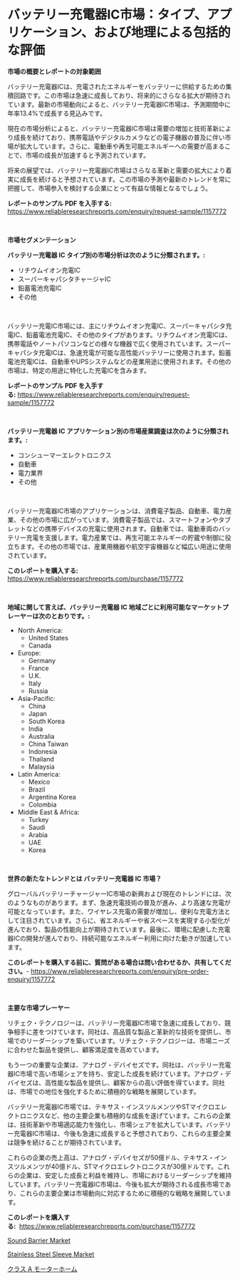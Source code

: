 <p><h1>バッテリー充電器IC市場：タイプ、アプリケーション、および地理による包括的な評価</h1></p><p><strong>市場の概要とレポートの対象範囲</strong></p>
<p><p>バッテリー充電器ICは、充電されたエネルギーをバッテリーに供給するための集積回路です。この市場は急速に成長しており、将来的にさらなる拡大が期待されています。最新の市場動向によると、バッテリー充電器IC市場は、予測期間中に年率13.4%で成長する見込みです。</p><p>現在の市場分析によると、バッテリー充電器IC市場は需要の増加と技術革新により成長を続けており、携帯電話やデジタルカメラなどの電子機器の普及に伴い市場が拡大しています。さらに、電動車や再生可能エネルギーへの需要が高まることで、市場の成長が加速すると予測されています。</p><p>将来の展望では、バッテリー充電器IC市場はさらなる革新と需要の拡大により着実に成長を続けると予想されています。この市場の予測や最新のトレンドを常に把握して、市場参入を検討する企業にとって有益な情報となるでしょう。</p></p>
<p><strong>レポートのサンプル PDF を入手する:</strong> <a href="https://www.reliableresearchreports.com/enquiry/request-sample/1157772">https://www.reliableresearchreports.com/enquiry/request-sample/1157772</a></p>
<p>&nbsp;</p>
<p><strong>市場セグメンテーション</strong></p>
<p><strong>バッテリー充電器 IC タイプ別の市場分析は次のように分類されます。:</strong></p>
<p><ul><li>リチウムイオン充電IC</li><li>スーパーキャパシタチャージャIC</li><li>鉛蓄電池充電IC</li><li>その他</li></ul></p>
<p>&nbsp;</p>
<p><p>バッテリー充電IC市場には、主にリチウムイオン充電IC、スーパーキャパシタ充電IC、鉛蓄電池充電IC、その他のタイプがあります。リチウムイオン充電ICは、携帯電話やノートパソコンなどの様々な機器で広く使用されています。スーパーキャパシタ充電ICは、急速充電が可能な高性能バッテリーに使用されます。鉛蓄電池充電ICは、自動車やUPSシステムなどの産業用途に使用されます。その他の市場は、特定の用途に特化した充電ICを含みます。</p></p>
<p><strong>レポートのサンプル PDF を入手する:</strong>&nbsp;<a href="https://www.reliableresearchreports.com/enquiry/request-sample/1157772">https://www.reliableresearchreports.com/enquiry/request-sample/1157772</a></p>
<p>&nbsp;</p>
<p><strong> バッテリー充電器 IC アプリケーション別の市場産業調査は次のように分類されます。:</strong></p>
<p><ul><li>コンシューマーエレクトロニクス</li><li>自動車</li><li>電力業界</li><li>その他</li></ul></p>
<p>&nbsp;</p>
<p><p>バッテリー充電器IC市場のアプリケーションは、消費電子製品、自動車、電力産業、その他の市場に広がっています。消費電子製品では、スマートフォンやタブレットなどの携帯デバイスの充電に使用されます。自動車では、電動車両のバッテリー充電を支援します。電力産業では、再生可能エネルギーの貯蔵や制御に役立ちます。その他の市場では、産業用機器や航空宇宙機器など幅広い用途に使用されています。</p></p>
<p><strong>このレポートを購入する:</strong>&nbsp; <a href="https://www.reliableresearchreports.com/purchase/1157772">https://www.reliableresearchreports.com/purchase/1157772</a></p>
<p>&nbsp;</p>
<p><strong>地域に関して言えば、バッテリー充電器 IC 地域ごとに利用可能なマーケットプレーヤーは次のとおりです。:</strong></p>
<p><ul>
    <li>
        North America:
        <ul>
            <li>United States</li>
            <li>Canada</li>
        </ul>
    </li>
    <li>
        Europe:
        <ul>
            <li>Germany</li>
            <li>France</li>
            <li>U.K.</li>
            <li>Italy</li>
            <li>Russia</li>
        </ul>
    </li>
    <li>
        Asia-Pacific:
        <ul>
            <li>China</li>
            <li>Japan</li>
            <li>South Korea</li>
            <li>India</li>
            <li>Australia</li>
            <li>China Taiwan</li>
            <li>Indonesia</li>
            <li>Thailand</li>
            <li>Malaysia</li>
        </ul>
    </li>
    <li>
        Latin America:
        <ul>
            <li>Mexico</li>
            <li>Brazil</li>
            <li>Argentina Korea</li>
            <li>Colombia</li>
        </ul>
    </li>
    <li>
        Middle East & Africa:
        <ul>
            <li>Turkey</li>
            <li>Saudi</li>
            <li>Arabia</li>
            <li>UAE</li>
            <li>Korea</li>
        </ul>
    </li>
    </ul></p>
<p>&nbsp;</p>
<p><strong>世界の新たなトレンドとは バッテリー充電器 IC 市場？</strong></p>
<p><p>グローバルバッテリーチャージャーIC市場の新興および現在のトレンドには、次のようなものがあります。まず、急速充電技術の普及が進み、より高速な充電が可能となっています。また、ワイヤレス充電の需要が増加し、便利な充電方法として注目されています。さらに、省エネルギーや省スペースを実現する小型化が進んでおり、製品の性能向上が期待されています。最後に、環境に配慮した充電器ICの開発が進んでおり、持続可能なエネルギー利用に向けた動きが加速しています。</p></p>
<p><strong>このレポートを購入する前に、質問がある場合は問い合わせるか、共有してください。</strong>- <a href="https://www.reliableresearchreports.com/enquiry/pre-order-enquiry/1157772">https://www.reliableresearchreports.com/enquiry/pre-order-enquiry/1157772</a></p>
<p>&nbsp;</p>
<p><strong>主要な市場プレーヤー</strong></p>
<p><p>リチェク・テクノロジーは、バッテリー充電器IC市場で急速に成長しており、競争相手に差をつけています。同社は、高品質な製品と革新的な技術を提供し、市場でのリーダーシップを築いています。リチェク・テクノロジーは、市場ニーズに合わせた製品を提供し、顧客満足度を高めています。</p><p>もう一つの重要な企業は、アナログ・デバイセズです。同社は、バッテリー充電器IC市場で高い市場シェアを持ち、安定した成長を続けています。アナログ・デバイセズは、高性能な製品を提供し、顧客からの高い評価を得ています。同社は、市場での地位を強化するために積極的な戦略を展開しています。</p><p>バッテリー充電器IC市場では、テキサス・インスツルメンツやSTマイクロエレクトロニクスなど、他の主要企業も積極的な成長を遂げています。これらの企業は、技術革新や市場適応能力を強化し、市場シェアを拡大しています。バッテリー充電器IC市場は、今後も急速に成長すると予想されており、これらの主要企業は競争を続けることが期待されています。</p><p>これらの企業の売上高は、アナログ・デバイセズが50億ドル、テキサス・インスツルメンツが40億ドル、STマイクロエレクトロニクスが30億ドルです。これらの企業は、安定した成長と利益を維持し、市場におけるリーダーシップを維持しています。バッテリー充電器IC市場は、今後も拡大が期待される成長市場であり、これらの主要企業は市場動向に対応するために積極的な戦略を展開しています。</p></p>
<p><strong>このレポートを購入する:</strong>&nbsp;&nbsp;<a href="https://www.reliableresearchreports.com/purchase/1157772">https://www.reliableresearchreports.com/purchase/1157772</a></p>
<p><p><a href="https://github.com/johnbach50/Market-Research-Report-List-2/blob/main/sound-barrier-market.md">Sound Barrier Market</a></p><p><a href="https://github.com/pjcfca/Market-Research-Report-List-1/blob/main/stainless-steel-sleeve-market.md">Stainless Steel Sleeve Market</a></p><p><a href="https://medium.com/@lillianamurazik2023/class-a%E3%83%A2%E3%83%BC%E3%82%BF%E3%83%BC%E3%83%9B%E3%83%BC%E3%83%A0%E5%B8%82%E5%A0%B4-2031%E5%B9%B4%E3%81%BE%E3%81%A7%E3%81%AE%E6%88%90%E5%8A%9F%E3%81%97%E3%81%9F%E3%83%93%E3%82%B8%E3%83%8D%E3%82%B9%E6%88%A6%E7%95%A5%E3%81%AE%E9%8D%B5-88fedde64517">クラス A モーターホーム</a></p></p>